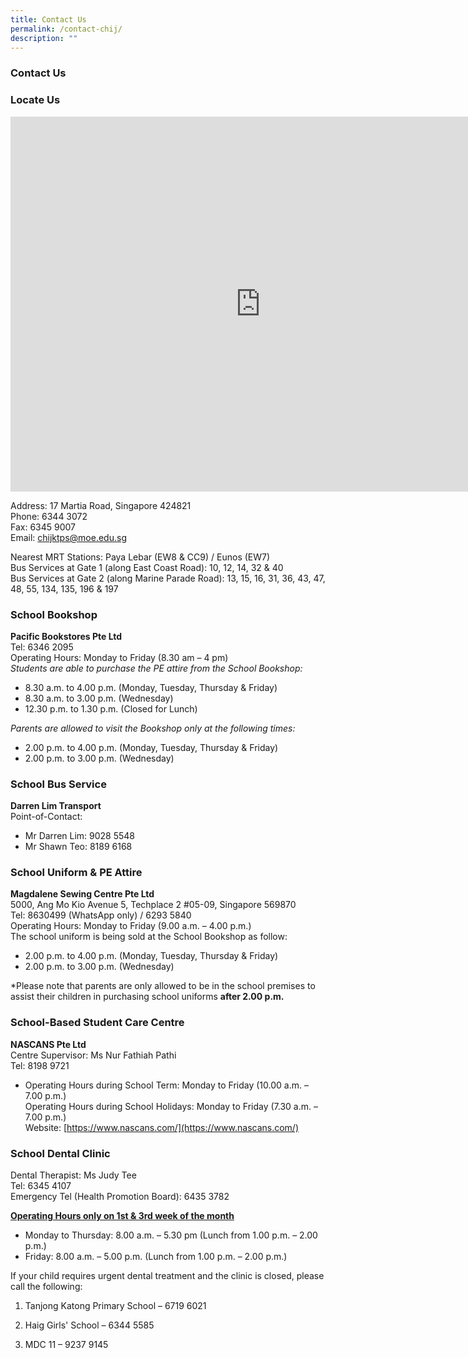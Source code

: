 ```yaml
---
title: Contact Us
permalink: /contact-chij/
description: ""
---
```


### Contact Us


### Locate Us

<iframe loading="lazy" allowfullscreen="" style="border:0;" height="600" width="800" src="https://www.google.com/maps/embed?pb=!1m18!1m12!1m3!1d3988.7812177215555!2d103.90646516579453!3d1.3064155590330229!2m3!1f0!2f0!3f0!3m2!1i1024!2i768!4f13.1!3m3!1m2!1s0x31da1874dca6e5db%3A0x1eaa79a189114d82!2sCHIJ%20Katong%20(Primary)!5e0!3m2!1sen!2ssg!4v1654502411410!5m2!1sen!2ssg"></iframe>


Address: 17 Martia Road, Singapore 424821<br>
Phone: 6344 3072<br>
Fax: 6345 9007<br>
Email:&nbsp;[chijktps@moe.edu.sg](mailto:chijktps@moe.edu.sg)

  

Nearest MRT Stations: Paya Lebar (EW8 &amp; CC9) / Eunos (EW7)<br>
Bus Services at Gate 1 (along East Coast Road): 10, 12, 14, 32 &amp; 40<br>
Bus Services at Gate 2 (along Marine Parade Road): 13, 15, 16, 31, 36, 43, 47, 48, 55, 134, 135, 196 &amp; 197

  
### School Bookshop


**Pacific Bookstores Pte Ltd**<br>
Tel: 6346 2095<br>
Operating Hours: Monday to Friday (8.30 am – 4 pm)<br>
*Students are able to purchase the PE attire from the School Bookshop:*<br>
* 8.30 a.m. to 4.00 p.m. (Monday, Tuesday, Thursday & Friday)
* 8.30 a.m. to 3.00 p.m. (Wednesday)
* 12.30 p.m. to 1.30 p.m. (Closed for Lunch)

*Parents are allowed to visit the Bookshop only at the following times:*
* 2.00 p.m. to 4.00 p.m. (Monday, Tuesday, Thursday & Friday)
* 2.00 p.m. to 3.00 p.m. (Wednesday)
  
### School Bus Service


**Darren Lim Transport**<br>
Point-of-Contact:<br>
* Mr Darren Lim: 9028 5548<br>
* Mr Shawn Teo: 8189 6168<br>
  

### School Uniform &amp; PE Attire


**Magdalene Sewing Centre Pte Ltd**<br>
5000, Ang Mo Kio Avenue 5, Techplace 2 #05-09, Singapore 569870<br>
Tel: 8630499 (WhatsApp only) / 6293 5840<br>
Operating Hours: Monday to Friday (9.00 a.m. – 4.00 p.m.)<br>
The school uniform is being sold at the School Bookshop as follow: <br>
* 2.00 p.m. to 4.00 p.m. (Monday, Tuesday, Thursday & Friday)
* 2.00 p.m. to 3.00 p.m. (Wednesday)<br>

*Please note that parents are only allowed to be in the school premises to assist their children in purchasing school uniforms **after 2.00 p.m.** <br>



### School-Based Student Care Centre


**NASCANS Pte Ltd**<br>
Centre Supervisor: Ms Nur Fathiah Pathi<br>
Tel: 8198 9721<br>
* Operating Hours during School Term: Monday to Friday (10.00 a.m. – 7.00 p.m.)<br>
Operating Hours during School Holidays: Monday to Friday (7.30 a.m. – 7.00 p.m.)<br>
Website:&nbsp;[https://www.nascans.com/](https://www.nascans.com/)

### School Dental Clinic

Dental Therapist: Ms Judy Tee<br>
Tel: 6345 4107<br>
Emergency Tel (Health Promotion Board): 6435 3782

  

**<u>Operating Hours only on 1st &amp; 3rd week of the month</u>**<br>
* Monday to Thursday: 8.00 a.m. – 5.30 pm (Lunch from 1.00 p.m. – 2.00 p.m.)<br>
* Friday: 8.00 a.m. – 5.00 p.m. (Lunch from 1.00 p.m. – 2.00 p.m.)

  

If your child requires urgent dental treatment and the clinic is closed, please call the following:

1) Tanjong Katong Primary School – 6719 6021

2) Haig Girls' School – 6344 5585

3) MDC 11 – 9237 9145